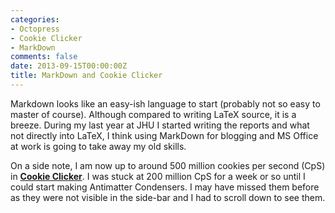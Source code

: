 ```yaml
---
categories:
- Octopress
- Cookie Clicker
- MarkDown
comments: false
date: 2013-09-15T00:00:00Z
title: MarkDown and Cookie Clicker
---
```


Markdown looks like an easy-ish language to start (probably not so easy to master of course).
Although compared to writing LaTeX source, it is a breeze. During my last year at JHU I started writing the reports and what not directly into LaTeX,
I think using MarkDown for blogging and MS Office at work is going to take away my old skills.

On a side note, I am now up to around 500 million cookies per second (CpS) in
**[Cookie Clicker][ClickerURL]**. I was stuck at 200 million CpS for a week or so until I could start making Antimatter Condensers. I may have missed them before
as they were not visible in the side-bar and I had to scroll down to see them.

[ClickerURL]: http://orteil.dashnet.org/cookieclicker/
